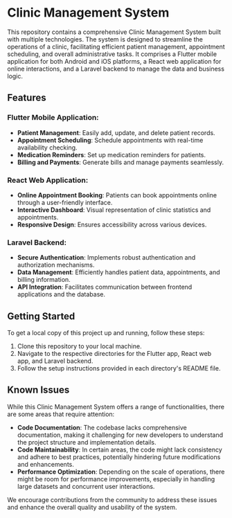 # Clinic Management System

This repository contains a comprehensive Clinic Management System built with multiple technologies. The system is designed to streamline the operations of a clinic, facilitating efficient patient management, appointment scheduling, and overall administrative tasks. It comprises a Flutter mobile application for both Android and iOS platforms, a React web application for online interactions, and a Laravel backend to manage the data and business logic.

## Features

### Flutter Mobile Application:
- **Patient Management**: Easily add, update, and delete patient records.
- **Appointment Scheduling**: Schedule appointments with real-time availability checking.
- **Medication Reminders**: Set up medication reminders for patients.
- **Billing and Payments**: Generate bills and manage payments seamlessly.

### React Web Application:
- **Online Appointment Booking**: Patients can book appointments online through a user-friendly interface.
- **Interactive Dashboard**: Visual representation of clinic statistics and appointments.
- **Responsive Design**: Ensures accessibility across various devices.

### Laravel Backend:
- **Secure Authentication**: Implements robust authentication and authorization mechanisms.
- **Data Management**: Efficiently handles patient data, appointments, and billing information.
- **API Integration**: Facilitates communication between frontend applications and the database.

## Getting Started

To get a local copy of this project up and running, follow these steps:

1. Clone this repository to your local machine.
2. Navigate to the respective directories for the Flutter app, React web app, and Laravel backend.
3. Follow the setup instructions provided in each directory's README file.

## Known Issues

While this Clinic Management System offers a range of functionalities, there are some areas that require attention:

- **Code Documentation**: The codebase lacks comprehensive documentation, making it challenging for new developers to understand the project structure and implementation details.
- **Code Maintainability**: In certain areas, the code might lack consistency and adhere to best practices, potentially hindering future modifications and enhancements.
- **Performance Optimization**: Depending on the scale of operations, there might be room for performance improvements, especially in handling large datasets and concurrent user interactions.

We encourage contributions from the community to address these issues and enhance the overall quality and usability of the system.




